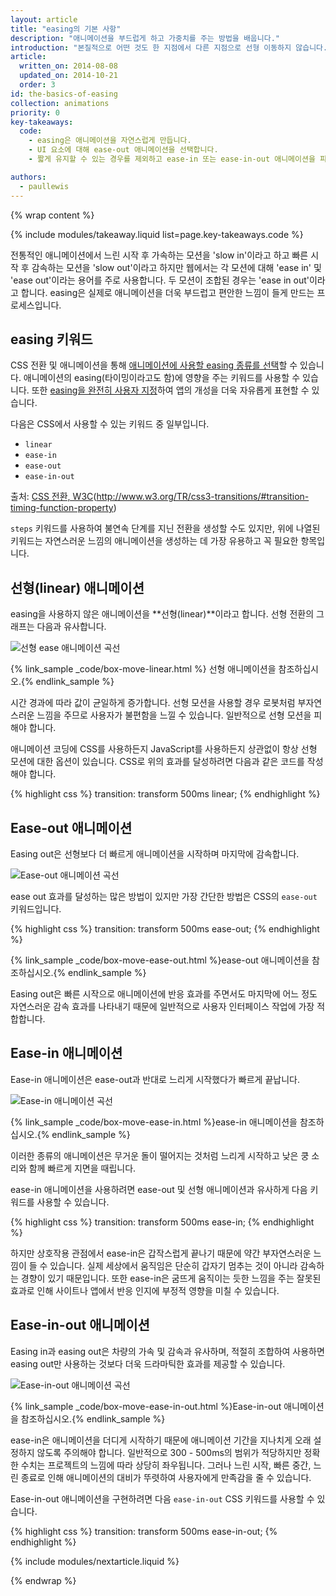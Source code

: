 ```yaml
---
layout: article
title: "easing의 기본 사항"
description: "애니메이션을 부드럽게 하고 가중치를 주는 방법을 배웁니다."
introduction: "본질적으로 어떤 것도 한 지점에서 다른 지점으로 선형 이동하지 않습니다. 실제로 물건이 이동할 때 가속하거나 감속하는 경향이 있습니다. 우리의 뇌는 이러한 종류의 모션을 예상하므로 애니메이션을 만들 때 이러한 모션을 활용해야 합니다. 자연스러운 모션은 앱 사용자에게 편안한 느낌을 주고 전반적인 사용 환경을 개선해 줍니다."
article:
  written_on: 2014-08-08
  updated_on: 2014-10-21
  order: 3
id: the-basics-of-easing
collection: animations
priority: 0
key-takeaways:
  code:
    - easing은 애니메이션을 자연스럽게 만듭니다.
    - UI 요소에 대해 ease-out 애니메이션을 선택합니다.
    - 짧게 유지할 수 있는 경우를 제외하고 ease-in 또는 ease-in-out 애니메이션을 피하십시오. 최종 사용자에게 굼뜬 느낌을 줄 수 있습니다.

authors:
  - paullewis
---
```

{% wrap content %}

{% include modules/takeaway.liquid list=page.key-takeaways.code %}

전통적인 애니메이션에서 느린 시작 후 가속하는 모션을 'slow in'이라고 하고 빠른 시작 후 감속하는 모션을 'slow out'이라고 하지만 웹에서는 각 모션에 대해 'ease in' 및 'ease out'이라는 용어를 주로 사용합니다. 두 모션이 조합된 경우는 'ease in out'이라고 합니다. easing은 실제로 애니메이션을 더욱 부드럽고 편안한 느낌이 들게 만드는 프로세스입니다.

## easing 키워드

CSS 전환 및 애니메이션을 통해 [애니메이션에 사용할 easing 종류를 선택]({{site.fundamentals}}/look-and-feel/animations/choosing-the-right-easing.html)할 수 있습니다. 애니메이션의 easing(타이밍이라고도 함)에 영향을 주는 키워드를 사용할 수 있습니다. 또한 [easing을 완전히 사용자 지정]({{site.fundamentals}}/look-and-feel/animations/custom-easing.html)하여 앱의 개성을 더욱 자유롭게 표현할 수 있습니다.

다음은 CSS에서 사용할 수 있는 키워드 중 일부입니다.

* `linear`
* `ease-in`
* `ease-out`
* `ease-in-out`

출처: [CSS 전환, W3C](http://www.w3.org/TR/css3-transitions/#transition-timing-function-property)(http://www.w3.org/TR/css3-transitions/#transition-timing-function-property)

`steps` 키워드를 사용하여 불연속 단계를 지닌 전환을 생성할 수도 있지만, 위에 나열된 키워드는 자연스러운 느낌의 애니메이션을 생성하는 데 가장 유용하고 꼭 필요한 항목입니다.

## 선형(linear) 애니메이션

easing을 사용하지 않은 애니메이션을 **선형(linear)**이라고 합니다. 선형 전환의 그래프는 다음과 유사합니다.

<img src="imgs/linear.png" style="max-width: 300px" alt="선형 ease 애니메이션 곡선" />

{% link_sample _code/box-move-linear.html %} 선형 애니메이션을 참조하십시오.{% endlink_sample %}

시간 경과에 따라 값이 균일하게 증가합니다. 선형 모션을 사용할 경우 로봇처럼 부자연스러운 느낌을 주므로 사용자가 불편함을 느낄 수 있습니다. 일반적으로 선형 모션을 피해야 합니다.

애니메이션 코딩에 CSS를 사용하든지 JavaScript를 사용하든지 상관없이 항상 선형 모션에 대한 옵션이 있습니다. CSS로 위의 효과를 달성하려면 다음과 같은 코드를 작성해야 합니다.

{% highlight css %}
transition: transform 500ms linear;
{% endhighlight %}


## Ease-out 애니메이션

Easing out은 선형보다 더 빠르게 애니메이션을 시작하며 마지막에 감속합니다.

<img src="imgs/ease-out.png" style="max-width: 300px" alt="Ease-out 애니메이션 곡선" />

ease out 효과를 달성하는 많은 방법이 있지만 가장 간단한 방법은 CSS의 `ease-out` 키워드입니다.

{% highlight css %}
transition: transform 500ms ease-out;
{% endhighlight %}

{% link_sample _code/box-move-ease-out.html %}ease-out 애니메이션을 참조하십시오.{% endlink_sample %}

Easing out은 빠른 시작으로 애니메이션에 반응 효과를 주면서도 마지막에 어느 정도 자연스러운 감속 효과를 나타내기 때문에 일반적으로 사용자 인터페이스 작업에 가장 적합합니다.

## Ease-in 애니메이션

Ease-in 애니메이션은 ease-out과 반대로 느리게 시작했다가 빠르게 끝납니다.

<img src="imgs/ease-in.png" style="max-width: 300px" alt="Ease-in 애니메이션 곡선" />

{% link_sample _code/box-move-ease-in.html %}ease-in 애니메이션을 참조하십시오.{% endlink_sample %}

이러한 종류의 애니메이션은 무거운 돌이 떨어지는 것처럼 느리게 시작하고 낮은 쿵 소리와 함께 빠르게 지면을 때립니다.

ease-in 애니메이션을 사용하려면 ease-out 및 선형 애니메이션과 유사하게 다음 키워드를 사용할 수 있습니다.

{% highlight css %}
transition: transform 500ms ease-in;
{% endhighlight %}

하지만 상호작용 관점에서 ease-in은 갑작스럽게 끝나기 때문에 약간 부자연스러운 느낌이 들 수 있습니다. 실제 세상에서 움직임은 단순히 갑자기 멈추는 것이 아니라 감속하는 경향이 있기 때문입니다. 또한 ease-in은 굼뜨게 움직이는 듯한 느낌을 주는 잘못된 효과로 인해 사이트나 앱에서 반응 인지에 부정적 영향을 미칠 수 있습니다.

## Ease-in-out 애니메이션

Easing in과 easing out은 차량의 가속 및 감속과 유사하며, 적절히 조합하여 사용하면 easing out만 사용하는 것보다 더욱 드라마틱한 효과를 제공할 수 있습니다.

<img src="imgs/ease-in-out.png" style="max-width: 300px" alt="Ease-in-out 애니메이션 곡선" />

{% link_sample _code/box-move-ease-in-out.html %}Ease-in-out 애니메이션을 참조하십시오.{% endlink_sample %}

ease-in은 애니메이션을 더디게 시작하기 때문에 애니메이션 기간을 지나치게 오래 설정하지 않도록 주의해야 합니다. 일반적으로 300 - 500ms의 범위가 적당하지만 정확한 수치는 프로젝트의 느낌에 따라 상당히 좌우됩니다. 그러나 느린 시작, 빠른 중간, 느린 종료로 인해 애니메이션의 대비가 뚜렷하여 사용자에게 만족감을 줄 수 있습니다.

Ease-in-out 애니메이션을 구현하려면 다음 `ease-in-out` CSS 키워드를 사용할 수 있습니다.

{% highlight css %}
transition: transform 500ms ease-in-out;
{% endhighlight %}

{% include modules/nextarticle.liquid %}

{% endwrap %}
